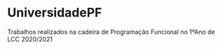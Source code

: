 # UniversidadePF
Trabalhos realizados na cadeira de Programação Funcional no 1ºAno de LCC 2020/2021

